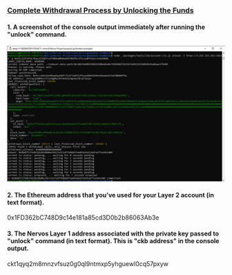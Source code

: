### [Complete Withdrawal Process by Unlocking the Funds](https://gitcoin.co/issue/nervosnetwork/grants/11/100026217)


#### 1. A screenshot of the console output immediately after running the "unlock" command.

![Unlocked Funds](Unlocked_funds.png?raw=true "Unlocked Funds")

#### 2. The Ethereum address that you've used for your Layer 2 account (in text format).

0x1FD362bC748D9c14e181a85cd3D0b2b86063Ab3e

#### 3. The Nervos Layer 1 address associated with the private key passed to "unlock" command (in text format). This is "ckb address" in the console output.

ckt1qyq2m8mnzvfsuz0g0ql9ntmxp5yhguewl0cq57pxyw